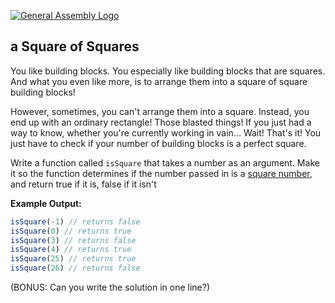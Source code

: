 [![General Assembly Logo](https://camo.githubusercontent.com/1a91b05b8f4d44b5bbfb83abac2b0996d8e26c92/687474703a2f2f692e696d6775722e636f6d2f6b6538555354712e706e67)](https://generalassemb.ly)

## a Square of Squares

You like building blocks. You especially like building blocks that are squares. And what you even like more, is to arrange them into a square of square building blocks!

However, sometimes, you can't arrange them into a square. Instead, you end up with an ordinary rectangle! Those blasted things! If you just had a way to know, whether you're currently working in vain… Wait! That's it! You just have to check if your number of building blocks is a perfect square.

Write a function called `isSquare` that takes a number as an argument. Make it so the function determines if the number passed in is a [square number](https://en.wikipedia.org/wiki/Square_number), and return true if it is, false if it isn't 

**Example Output:** 

```javascript
isSquare(-1) // returns false
isSquare(0) // returns true
isSquare(3) // returns false
isSquare(4) // returns true
isSquare(25) // returns true  
isSquare(26) // returns false
```

(BONUS: Can you write the solution in one line?)